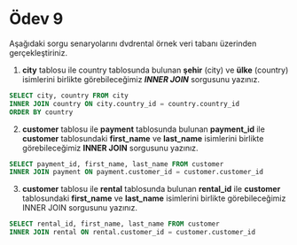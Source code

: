 # Ödev 9
Aşağıdaki sorgu senaryolarını dvdrental örnek veri tabanı üzerinden gerçekleştiriniz.
1. **city** tablosu ile country tablosunda bulunan **şehir** (city) ve **ülke** (country) isimlerini birlikte görebileceğimiz ***INNER JOIN*** sorgusunu yazınız.
```sql
SELECT city, country FROM city
INNER JOIN country ON city.country_id = country.country_id
ORDER BY country
```
2. **customer** tablosu ile **payment** tablosunda bulunan **payment_id** ile **customer** tablosundaki **first_name** ve **last_name** isimlerini birlikte görebileceğimiz **INNER JOIN** sorgusunu yazınız.
```sql
SELECT payment_id, first_name, last_name FROM customer
INNER JOIN payment ON payment.customer_id = customer.customer_id
```
3. **customer** tablosu ile **rental** tablosunda bulunan **rental_id** ile **customer** tablosundaki **first_name** ve **last_name** isimlerini birlikte görebileceğimiz INNER JOIN sorgusunu yazınız.
```sql
SELECT rental_id, first_name, last_name FROM customer
INNER JOIN rental ON rental.customer_id = customer.customer_id
```